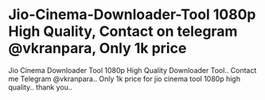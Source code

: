 # Jio-Cinema-Downloader-Tool 1080p High Quality, Contact on telegram @vkranpara, Only 1k price
Jio Cinema Downloader Tool 1080p High Quality Downloader Tool..
Contact me Telegram @vkranpara..
Only 1k price for jio cinema tool 1080p high quality..
thank you..
